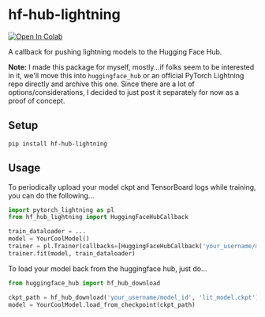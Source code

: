 # hf-hub-lightning

<a href="https://colab.research.google.com/github/nateraw/hf-hub-lightning/blob/main/examples/hf_hub_lightning_demo.ipynb" target="_parent"><img src="https://colab.research.google.com/assets/colab-badge.svg" alt="Open In Colab"/></a>

A callback for pushing lightning models to the Hugging Face Hub.

**Note:** I made this package for myself, mostly...if folks seem to be interested in it, we'll move this into `huggingface_hub` or an official PyTorch Lightning repo directly and archive this one. Since there are a lot of options/considerations, I decided to just post it separately for now as a proof of concept. 

## Setup

```
pip install hf-hub-lightning
```

## Usage

To periodically upload your model ckpt and TensorBoard logs while training, you can do the following...

```python
import pytorch_lightning as pl
from hf_hub_lightning import HuggingFaceHubCallback

train_dataloader = ...
model = YourCoolModel()
trainer = pl.Trainer(callbacks=[HuggingFaceHubCallback('your_username/model_id')])
trainer.fit(model, train_dataloader)
```

To load your model back from the huggingface hub, just do...

```python
from huggingface_hub import hf_hub_download

ckpt_path = hf_hub_download('your_username/model_id', 'lit_model.ckpt')
model = YourCoolModel.load_from_checkpoint(ckpt_path)
```
